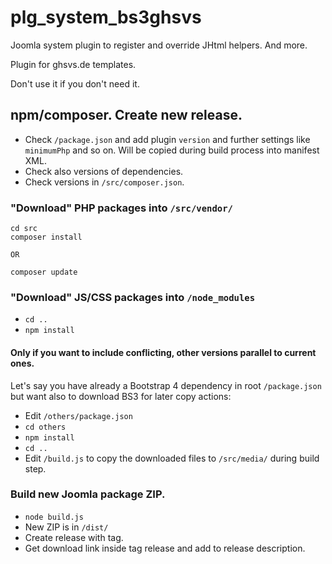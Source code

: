 # plg_system_bs3ghsvs
Joomla system plugin to register and override JHtml helpers. And more.

Plugin for ghsvs.de templates.

Don't use it if you don't need it.

## npm/composer. Create new release.

- Check `/package.json` and add plugin `version` and further settings like `minimumPhp` and so on. Will be copied during build process into manifest XML.
- Check also versions of dependencies.
- Check versions in `/src/composer.json`.

### "Download" PHP packages into `/src/vendor/`

```
cd src
composer install

OR

composer update
```

### "Download" JS/CSS packages into `/node_modules`
- `cd ..`
- `npm install`

#### Only if you want to include conflicting, other versions parallel to current ones.

Let's say you have already a Bootstrap 4 dependency in root `/package.json` but want also to download BS3 for later copy actions:

- Edit `/others/package.json`
- `cd others`
- `npm install`
- `cd ..`
- Edit `/build.js` to copy the downloaded files to `/src/media/` during build step.
 
### Build new Joomla package ZIP.

- `node build.js`
- New ZIP is in `/dist/`
- Create release with tag.
- Get download link inside tag release and add to release description.

